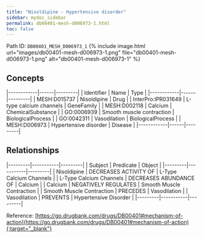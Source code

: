 ```yaml
---
title: "Nisoldipine - Hypertensive disorder"
sidebar: mydoc_sidebar
permalink: db00401-mesh-d006973-1.html
toc: false 
---
```



Path ID: `DB00401_MESH_D006973_1`
{% include image.html url="images/db00401-mesh-d006973-1.png" file="db00401-mesh-d006973-1.png" alt="db00401-mesh-d006973-1" %}

## Concepts

|------------|------|---------|
| Identifier | Name | Type    |
|------------|------|---------|
| MESH:D015737 | Nisoldipine | Drug |
| InterPro:IPR031649 | L-type calcium channels | GeneFamily |
| MESH:D002118 | Calcium | ChemicalSubstance |
| GO:0006939 | Smooth muscle contraction | BiologicalProcess |
| GO:0042311 | Vasodilation | BiologicalProcess |
| MESH:D006973 | Hypertensive disorder | Disease |
|------------|------|---------|

## Relationships

|---------|-----------|---------|
| Subject | Predicate | Object  |
|---------|-----------|---------|
| Nisoldipine | DECREASES ACTIVITY OF | L-Type Calcium Channels |
| L-Type Calcium Channels | DECREASES ABUNDANCE OF | Calcium |
| Calcium | NEGATIVELY REGULATES | Smooth Muscle Contraction |
| Smooth Muscle Contraction | PRECEDES | Vasodilation |
| Vasodilation | PREVENTS | Hypertensive Disorder |
|---------|-----------|---------|

Reference: [https://go.drugbank.com/drugs/DB00401#mechanism-of-action](https://go.drugbank.com/drugs/DB00401#mechanism-of-action){:target="_blank"}